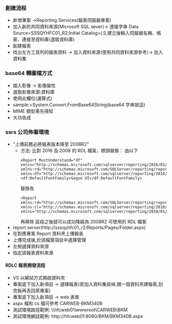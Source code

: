 ### 創建流程

-   新增專案 →Reporting Services(報表伺服器專案)
-   加入新的共同資料來源(Microsoft SQL sever)→ 連接字串 Data Source=SSSQYHFC01_R2;Initial Catalog=LS,建立後輸入伺服器名稱、帳密、連接至資料庫(選取資料庫)
-   創建報表
-   找出左方工具列的報表資料 → 加入資料來源(使用共同資料來源參考)→ 加入資料集

### base64 轉圖檔方式

-   插入影像 → 影像屬性
-   選取影像來源:資料庫
-   使用此欄位(運算式)
-   sample:=System.Convert.FromBase64String(base64 字串放這)
-   MIME 類型需先得知
-   大功告成

### ssrs 公司佈署環境

-   "上傳前務必將報表版本降至 2008R2"
    -   方法:
        比對 2016 及 2008 的 RDL 檔案，標頭替換：
        由以下
        ```
        <Report MustUnderstand="df" xmlns="http://schemas.microsoft.com/sqlserver/reporting/2016/01/reportdefinition" xmlns:rd="http://schemas.microsoft.com/SQLServer/reporting/reportdesigner" xmlns:df="http://schemas.microsoft.com/sqlserver/reporting/2016/01/reportdefinition/defaultfontfamily">
        <df:DefaultFontFamily>Segoe UI</df:DefaultFontFamily>
        ```
        替換為
        ```
        <Report xmlns:rd="http://schemas.microsoft.com/SQLServer/reporting/reportdesigner" xmlns:cl="http://schemas.microsoft.com/sqlserver/reporting/2010/01/componentdefinition" xmlns="http://schemas.microsoft.com/sqlserver/reporting/2010/01/reportdefinition">
        ```
        再移除 <ReportParametersLayout> 區段之後就可以成功降級為 2008R2 可使用的 RDL 檔案
-   report server(http://sssqyhfc01_r2/Reports/Pages/Folder.aspx)
-   在對應專案 Report 資料夾上傳報表
-   上傳完成後,於該檔案項目中選擇管理
-   左側選擇資料來源
-   指定該報表資料來源

#### RDLC 報表開發流程

-   VS 以網站方式開啟資料夾
-   專案底下加入新項目 → 選擇報表(若加入資料集掛掉,開一個資料夾建報表,刻完板再丟回原專案)
-   專案底下加入新項目 → web 表單
-   aspx 檔和 cs 檔可參考 CARWEB-BKM340B
-   測試環境路徑範例: \\\hfcweb01\wwwroot\CARWEB\BKM
-   測試環境網誌範例: http://hfcweb01:8080/BKM/BKM340B.aspx
